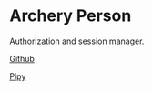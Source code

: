 # Archery Person
Authorization and session manager.

[Github](https://github.com/archeryhq/archery-person)

[Pipy](https://pypi.org/project/archery-person/)